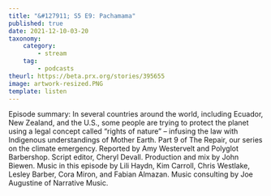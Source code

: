 ```yaml
---
title: "&#127911; S5 E9: Pachamama"
published: true
date: 2021-12-10-03-20
taxonomy:
    category:
        - stream
    tag:
        - podcasts
theurl: https://beta.prx.org/stories/395655
image: artwork-resized.PNG
template: listen
---
```


Episode summary: In several countries around the world, including Ecuador, New Zealand, and the U.S., some people are trying to protect the planet using a legal concept called &ldquo;rights of nature&rdquo; &ndash; infusing the law with Indigenous understandings of Mother Earth. Part 9 of The Repair, our series on the climate emergency. Reported by Amy Westervelt and Polyglot Barbershop. Script editor, Cheryl Devall. Production and mix by John Biewen. Music in this episode by Lili Haydn, Kim Carroll, Chris Westlake, Lesley Barber, Cora Miron, and Fabian Almazan. Music consulting by Joe Augustine of Narrative Music.
